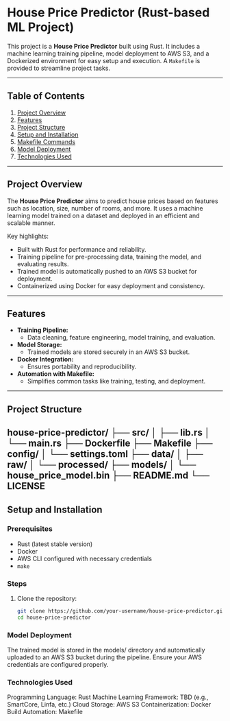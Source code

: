 # House Price Predictor (Rust-based ML Project)

This project is a **House Price Predictor** built using Rust. It includes a machine learning training pipeline, model deployment to AWS S3, and a Dockerized environment for easy setup and execution. A `Makefile` is provided to streamline project tasks.

---

## Table of Contents

1. [Project Overview](#project-overview)
2. [Features](#features)
3. [Project Structure](#project-structure)
4. [Setup and Installation](#setup-and-installation)
5. [Makefile Commands](#makefile-commands)
6. [Model Deployment](#model-deployment)
7. [Technologies Used](#technologies-used)

---

## Project Overview

The **House Price Predictor** aims to predict house prices based on features such as location, size, number of rooms, and more. It uses a machine learning model trained on a dataset and deployed in an efficient and scalable manner.

Key highlights:
- Built with Rust for performance and reliability.
- Training pipeline for pre-processing data, training the model, and evaluating results.
- Trained model is automatically pushed to an AWS S3 bucket for deployment.
- Containerized using Docker for easy deployment and consistency.

---

## Features

- **Training Pipeline:** 
  - Data cleaning, feature engineering, model training, and evaluation.
- **Model Storage:** 
  - Trained models are stored securely in an AWS S3 bucket.
- **Docker Integration:** 
  - Ensures portability and reproducibility.
- **Automation with Makefile:** 
  - Simplifies common tasks like training, testing, and deployment.

---

## Project Structure

house-price-predictor/ ├── src/ │ ├── lib.rs │  └── main.rs ├── Dockerfile ├── Makefile ├── config/ │ └── settings.toml ├── data/ │ ├── raw/ │ └── processed/ ├── models/ │ └── house_price_model.bin ├── README.md └── LICENSE
---

## Setup and Installation

### Prerequisites

- Rust (latest stable version)
- Docker
- AWS CLI configured with necessary credentials
- `make`

### Steps

1. Clone the repository:
   ```bash
   git clone https://github.com/your-username/house-price-predictor.git
   cd house-price-predictor
   
### Model Deployment
The trained model is stored in the models/ directory and automatically uploaded to an AWS S3 bucket during the pipeline. Ensure your AWS credentials are configured properly.

### Technologies Used
Programming Language: Rust
Machine Learning Framework: TBD (e.g., SmartCore, Linfa, etc.)
Cloud Storage: AWS S3
Containerization: Docker
Build Automation: Makefile

